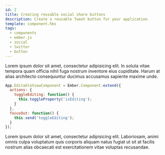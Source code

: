 ```yaml
---
id: 2
title: Creating reusable social share buttons
description: Create a reusable Tweet button for your application
template: component.hbs
tags:
  - components
  - ember.js
  - social
  - twitter
  - button
---
```


Lorem ipsum dolor sit amet, consectetur adipisicing elit. In soluta vitae tempora quam officia nihil fuga nostrum inventore eius cupiditate. Harum at alias architecto consequuntur ducimus accusamus sapiente maxime unde.

```javascript
App.EditableViewComponent = Ember.Component.extend({
  actions: {
    toggleEditing: function() {
      this.toggleProperty('isEditing');
    }
  },
  focusOut: function() {
    this.send('toggleEditing');
  }
});
```

Lorem ipsum dolor sit amet, consectetur adipisicing elit. Laboriosam, animi omnis culpa voluptatum quis corporis aliquam natus fugiat ut sit at facilis nostrum alias obcaecati est exercitationem vitae voluptas recusandae.